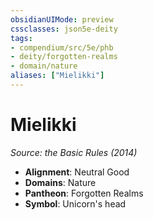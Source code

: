 ```yaml
---
obsidianUIMode: preview
cssclasses: json5e-deity
tags:
- compendium/src/5e/phb
- deity/forgotten-realms
- domain/nature
aliases: ["Mielikki"]
---
```

# Mielikki
*Source: the Basic Rules (2014)* 

- **Alignment**: Neutral Good
- **Domains**: Nature
- **Pantheon**: Forgotten Realms
- **Symbol**: Unicorn's head